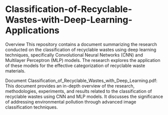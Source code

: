 # Classification-of-Recyclable-Wastes-with-Deep-Learning-Applications

Overview
This repository contains a document summarizing the research conducted on the classification of recyclable wastes using deep learning techniques, specifically Convolutional Neural Networks (CNN) and Multilayer Perceptron (MLP) models. The research explores the application of these models for the effective categorization of recyclable waste materials.

Document
Classification_of_Recyclable_Wastes_with_Deep_Learning.pdf: This document provides an in-depth overview of the research, methodologies, experiments, and results related to the classification of recyclable wastes using CNN and MLP models. It discusses the significance of addressing environmental pollution through advanced image classification techniques.
